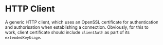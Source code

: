 # HTTP Client

A generic HTTP client, which uses an OpenSSL certificate for authentication and authorisation when establishing a connection. Obviously, for this to work, client certificate should include `clientAuth` as part of its `extendedKeyUsage`.
